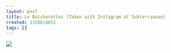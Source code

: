 ```yaml
---
layout: post
title: Le Butcherettes (Taken with Instagram at Subterranean)
created: 1338614651
tags: []
---
```

![](http://24.media.tumblr.com/tumblr_m4z5obtdNA1rsr8w3o1_500.jpg)


